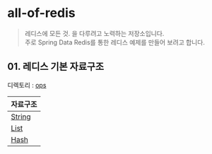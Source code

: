 # all-of-redis
> 레디스에 모든 것. 을 다루려고 노력하는 저장소입니다.   
> 주로 Spring Data Redis를 통한 레디스 예제를 만들어 보려고 합니다.

## 01. 레디스 기본 자료구조 
디렉토리 : [ops](https://github.com/lycoris62/all-of-redis/tree/main/ops)

|자료구조|
|-|
|[String](https://github.com/lycoris62/all-of-redis/blob/main/ops/src/test/java/ex/ops/string/StringTypeTest.java)|
|[List](https://github.com/lycoris62/all-of-redis/blob/main/ops/src/test/java/ex/ops/list/ListTypeTest.java)|
|[Hash](https://github.com/lycoris62/all-of-redis/blob/main/ops/src/test/java/ex/ops/hash/HashTypeTest.java)|
